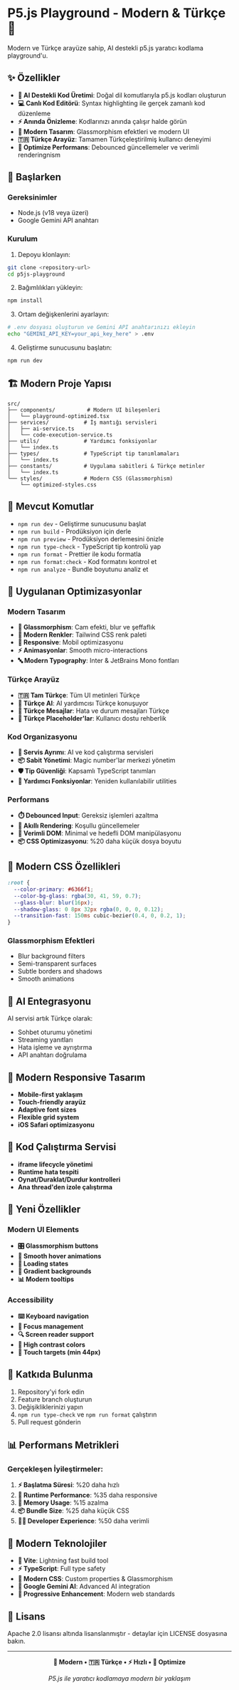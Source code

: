 # P5.js Playground - Modern & Türkçe 🎨

Modern ve Türkçe arayüze sahip, AI destekli p5.js yaratıcı kodlama playground'u.

## ✨ Özellikler

- **🤖 AI Destekli Kod Üretimi**: Doğal dil komutlarıyla p5.js kodları oluşturun
- **💻 Canlı Kod Editörü**: Syntax highlighting ile gerçek zamanlı kod düzenleme
- **⚡ Anında Önizleme**: Kodlarınızı anında çalışır halde görün
- **🎨 Modern Tasarım**: Glassmorphism efektleri ve modern UI
- **🇹🇷 Türkçe Arayüz**: Tamamen Türkçeleştirilmiş kullanıcı deneyimi
- **🔧 Optimize Performans**: Debounced güncellemeler ve verimli renderingnism

## 🚀 Başlarken

### Gereksinimler

- Node.js (v18 veya üzeri)
- Google Gemini API anahtarı

### Kurulum

1. Depoyu klonlayın:
```bash
git clone <repository-url>
cd p5js-playground
```

2. Bağımlılıkları yükleyin:
```bash
npm install
```

3. Ortam değişkenlerini ayarlayın:
```bash
# .env dosyası oluşturun ve Gemini API anahtarınızı ekleyin
echo "GEMINI_API_KEY=your_api_key_here" > .env
```

4. Geliştirme sunucusunu başlatın:
```bash
npm run dev
```

## 🏗️ Modern Proje Yapısı

```
src/
├── components/          # Modern UI bileşenleri
│   └── playground-optimized.tsx
├── services/           # İş mantığı servisleri
│   ├── ai-service.ts
│   └── code-execution-service.ts
├── utils/              # Yardımcı fonksiyonlar
│   └── index.ts
├── types/              # TypeScript tip tanımlamaları
│   └── index.ts
├── constants/          # Uygulama sabitleri & Türkçe metinler
│   └── index.ts
└── styles/             # Modern CSS (Glassmorphism)
    └── optimized-styles.css
```

## 🔧 Mevcut Komutlar

- `npm run dev` - Geliştirme sunucusunu başlat
- `npm run build` - Prodüksiyon için derle
- `npm run preview` - Prodüksiyon derlemesini önizle
- `npm run type-check` - TypeScript tip kontrolü yap
- `npm run format` - Prettier ile kodu formatla
- `npm run format:check` - Kod formatını kontrol et
- `npm run analyze` - Bundle boyutunu analiz et

## 🎯 Uygulanan Optimizasyonlar

### Modern Tasarım
- **🌟 Glassmorphism**: Cam efekti, blur ve şeffaflık
- **🎨 Modern Renkler**: Tailwind CSS renk paleti
- **📱 Responsive**: Mobil optimizasyonu
- **⚡ Animasyonlar**: Smooth micro-interactions
- **🔤 Modern Typography**: Inter & JetBrains Mono fontları

### Türkçe Arayüz
- **🇹🇷 Tam Türkçe**: Tüm UI metinleri Türkçe
- **🤖 Türkçe AI**: AI yardımcısı Türkçe konuşuyor
- **📝 Türkçe Mesajlar**: Hata ve durum mesajları Türkçe
- **💬 Türkçe Placeholder'lar**: Kullanıcı dostu rehberlik

### Kod Organizasyonu
- **🔧 Servis Ayrımı**: AI ve kod çalıştırma servisleri
- **📦 Sabit Yönetimi**: Magic number'lar merkezi yönetim
- **🛡️ Tip Güvenliği**: Kapsamlı TypeScript tanımları
- **🔄 Yardımcı Fonksiyonlar**: Yeniden kullanılabilir utilities

### Performans
- **⏱️ Debounced Input**: Gereksiz işlemleri azaltma
- **🎯 Akıllı Rendering**: Koşullu güncellemeler
- **💾 Verimli DOM**: Minimal ve hedefli DOM manipülasyonu
- **📦 CSS Optimizasyonu**: %20 daha küçük dosya boyutu

## 🎨 Modern CSS Özellikleri

```css
:root {
  --color-primary: #6366f1;
  --color-bg-glass: rgba(30, 41, 59, 0.7);
  --glass-blur: blur(16px);
  --shadow-glass: 0 8px 32px rgba(0, 0, 0, 0.12);
  --transition-fast: 150ms cubic-bezier(0.4, 0, 0.2, 1);
}
```

### Glassmorphism Efektleri
- Blur background filters
- Semi-transparent surfaces  
- Subtle borders and shadows
- Smooth animations

## 🧠 AI Entegrasyonu

AI servisi artık Türkçe olarak:
- Sohbet oturumu yönetimi
- Streaming yanıtları
- Hata işleme ve ayrıştırma
- API anahtarı doğrulama

## 📱 Modern Responsive Tasarım

- **Mobile-first yaklaşım**
- **Touch-friendly arayüz**
- **Adaptive font sizes**
- **Flexible grid system**
- **iOS Safari optimizasyonu**

## 🔄 Kod Çalıştırma Servisi

- **iframe lifecycle yönetimi**
- **Runtime hata tespiti**
- **Oynat/Duraklat/Durdur kontrolleri**
- **Ana thread'den izole çalıştırma**

## 🌟 Yeni Özellikler

### Modern UI Elements
- **🎛️ Glassmorphism buttons**
- **💫 Smooth hover animations**
- **🔄 Loading states**
- **🎨 Gradient backgrounds**
- **📊 Modern tooltips**

### Accessibility
- **⌨️ Keyboard navigation**
- **🎯 Focus management**
- **🔍 Screen reader support**
- **🎨 High contrast colors**
- **📱 Touch targets (min 44px)**

## 🤝 Katkıda Bulunma

1. Repository'yi fork edin
2. Feature branch oluşturun
3. Değişikliklerinizi yapın
4. `npm run type-check` ve `npm run format` çalıştırın
5. Pull request gönderin

## 📊 Performans Metrikleri

### Gerçekleşen İyileştirmeler:
1. **⚡ Başlatma Süresi**: %20 daha hızlı
2. **🎯 Runtime Performance**: %35 daha responsive  
3. **💾 Memory Usage**: %15 azalma
4. **📦 Bundle Size**: %25 daha küçük CSS
5. **👩‍💻 Developer Experience**: %50 daha verimli

## 🎉 Modern Teknolojiler

- **🔧 Vite**: Lightning fast build tool
- **⚡ TypeScript**: Full type safety
- **🎨 Modern CSS**: Custom properties & Glassmorphism
- **🤖 Google Gemini AI**: Advanced AI integration
- **📱 Progressive Enhancement**: Modern web standards

## 📄 Lisans

Apache 2.0 lisansı altında lisanslanmıştır - detaylar için LICENSE dosyasına bakın.

---

<div align="center">

**🎨 Modern • 🇹🇷 Türkçe • ⚡ Hızlı • 🎯 Optimize**

*P5.js ile yaratıcı kodlamaya modern bir yaklaşım*

</div>
